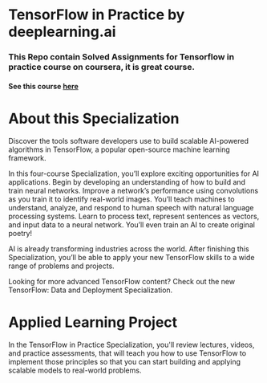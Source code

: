 # TensorFlow in Practice by deeplearning.ai

### This Repo contain Solved Assignments for Tensorflow in practice course on coursera, it is great course.

#### See this course [here](https://www.coursera.org/specializations/tensorflow-in-practice)

# About this Specialization

Discover the tools software developers use to build scalable AI-powered algorithms in TensorFlow, a popular open-source machine learning framework.

In this four-course Specialization, you’ll explore exciting opportunities for AI applications. Begin by developing an understanding of how to build and train neural networks. Improve a network’s performance using convolutions as you train it to identify real-world images. You’ll teach machines to understand, analyze, and respond to human speech with natural language processing systems. Learn to process text, represent sentences as vectors, and input data to a neural network. You’ll even train an AI to create original poetry!

AI is already transforming industries across the world. After finishing this Specialization, you’ll be able to apply your new TensorFlow skills to a wide range of problems and projects.

Looking for more advanced TensorFlow content? Check out the new TensorFlow: Data and Deployment Specialization.

# Applied Learning Project

In the TensorFlow in Practice Specialization, you'll review lectures, videos, and practice assessments, that will teach you how to use TensorFlow to implement those principles so that you can start building and applying scalable models to real-world problems.
